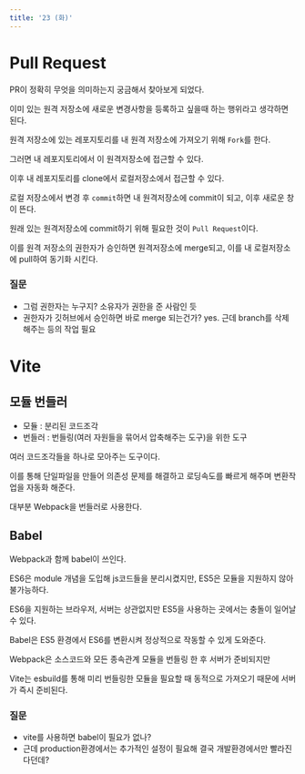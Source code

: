 ```yaml
---
title: '23 (화)'
---
```


# Pull Request
PR이 정확히 무엇을 의미하는지 궁금해서 찾아보게 되었다.

이미 있는 원격 저장소에 새로운 변경사항을 등록하고 싶을때 하는 행위라고 생각하면 된다.

원격 저장소에 있는 레포지토리를 내 원격 저장소에 가져오기 위해 `Fork`를 한다.

그러면 내 레포지토리에서 이 원격저장소에 접근할 수 있다.

이후 내 레포지토리를 clone에서 로컬저장소에서 접근할 수 있다.

로컬 저장소에서 변경 후 `commit`하면 내 원격저장소에 commit이 되고, 이후 새로운 창이 뜬다.

원래 있는 원격저장소에 commit하기 위해 필요한 것이 `Pull Request`이다.

이를 원격 저장소의 권한자가 승인하면 원격저장소에 merge되고, 이를 내 로컬저장소에 pull하여 동기화 시킨다.

### 질문
- 그럼 권한자는 누구지?
  소유자가 권한을 준 사람인 듯
- 권한자가 깃허브에서 승인하면 바로 merge 되는건가?
  yes. 근데 branch를 삭제해주는 등의 작업 필요

# Vite

## 모듈 번들러
- 모듈 : 분리된 코드조각
- 번들러 : 번들링(여러 자원들을 묶어서 압축해주는 도구)을 위한 도구
  
여러 코드조각들을 하나로 모아주는 도구이다.

이를 통해 단일파일을 만들어 의존성 문제를 해결하고 로딩속도를 빠르게 해주며 변환작업을 자동화 해준다.

대부분 Webpack을 번들러로 사용한다.

## Babel
Webpack과 함께 babel이 쓰인다.

ES6은 module 개념을 도입해 js코드들을 분리시켰지만, ES5은 모듈을 지원하지 않아 불가능하다.

ES6을 지원하는 브라우저, 서버는 상관없지만 ES5을 사용하는 곳에서는 충돌이 일어날 수 있다.

Babel은 ES5 환경에서 ES6를 변환시켜 정상적으로 작동할 수 있게 도와준다.


Webpack은 소스코드와 모든 종속관계 모듈을 번들링 한 후 서버가 준비되지만

Vite는 esbuild를 통해 미리 번들링한 모듈을 필요할 때 동적으로 가져오기 때문에 서버가 즉시 준비된다.

### 질문
- vite를 사용하면 babel이 필요가 없나?
- 근데 production환경에서는 추가적인 설정이 필요해 결국 개발환경에서만 빨라진다던데?